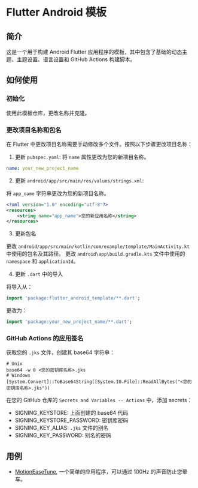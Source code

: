 # Flutter Android 模板

## 简介

这是一个用于构建 Android Flutter 应用程序的模板，其中包含了基础的动态主题、主题设置、语言设置和 GitHub Actions 构建脚本。

## 如何使用

### 初始化

使用此模板仓库，更改名称并克隆。

### 更改项目名称和包名

在 Flutter 中更改项目名称需要手动修改多个文件。按照以下步骤更改项目名称：

1. 更新 `pubspec.yaml`:
   将 `name` 属性更改为您的新项目名称。

```yaml
name: your_new_project_name
```

2. 更新 `android/app/src/main/res/values/strings.xml`:

将 `app_name` 字符串更改为您的新项目名称。

```xml
<?xml version="1.0" encoding="utf-8"?>
<resources>
    <string name="app_name">您的新应用名称</string>
</resources>
```

3. 更新包名

更改 `android/app/src/main/kotlin/com/example/template/MainActivity.kt` 中使用的包名及其路径。
更改 `android\app\build.gradle.kts` 文件中使用的 `namespace` 和 `applicationId`。

4. 更新 `.dart` 中的导入

将导入从：

```dart
import 'package:flutter_android_template/**.dart';
```

更改为：

```dart
import 'package:your_new_project_name/**.dart';
```

### GitHub Actions 的应用签名

获取您的 `.jks` 文件，创建其 base64 字符串：

```shell
# Unix
base64 -w 0 <您的密钥库名称>.jks
# Windows
[System.Convert]::ToBase64String([System.IO.File]::ReadAllBytes("<您的密钥库名称>.jks"))
```

在您的 GitHub 仓库的 `Secrets and Variables -- Actions` 中，添加 secrets：
- SIGNING_KEYSTORE: 上面创建的 base64 代码
- SIGNING_KEYSTORE_PASSWORD: 密钥库密码
- SIGNING_KEY_ALIAS: `.jks` 文件的别名
- SIGNING_KEY_PASSWORD: 别名的密码

## 用例

- [MotionEaseTune](https://github.com/BHznJNs/MotionEaseTune), 一个简单的应用程序，可以通过 100Hz 的声音防止您晕车。

